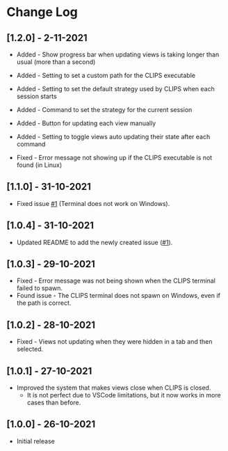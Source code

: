# Change Log

## [1.2.0] - 2-11-2021

- Added - Show progress bar when updating views is taking longer than usual (more than a second)

- Added - Setting to set a custom path for the CLIPS executable

- Added - Setting to set the default strategy used by CLIPS when each session starts

- Added - Command to set the strategy for the current session

- Added - Button for updating each view manually

- Added - Setting to toggle views auto updating their state after each command

- Fixed - Error message not showing up if the CLIPS executable is not found (in Linux)

## [1.1.0] - 31-10-2021

- Fixed issue [#1](https://github.com/algono/clips-ide-vscode/issues/1) (Terminal does not work on Windows).

## [1.0.4] - 31-10-2021

- Updated README to add the newly created issue ([#1](https://github.com/algono/clips-ide-vscode/issues/1)).

## [1.0.3] - 29-10-2021

- Fixed - Error message was not being shown when the CLIPS terminal failed to spawn.
- Found issue - The CLIPS terminal does not spawn on Windows, even if the path is correct.

## [1.0.2] - 28-10-2021

- Fixed - Views not updating when they were hidden in a tab and then selected.

## [1.0.1] - 27-10-2021

- Improved the system that makes views close when CLIPS is closed.
  - It is not perfect due to VSCode limitations, but it now works in more cases than before.

## [1.0.0] - 26-10-2021

- Initial release
